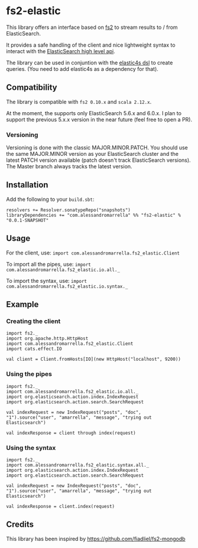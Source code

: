 # fs2-elastic
This library offers an interface based on [fs2](https://github.com/functional-streams-for-scala/fs2)
to stream results to / from ElasticSearch.

It provides a safe handling of the client and nice lightweight syntax to interact with the [ElasticSearch high
level api](https://www.elastic.co/guide/en/elasticsearch/client/java-rest/6.0/java-rest-high-supported-apis.html).

The library can be used in conjuntion with the [elastic4s dsl](https://github.com/sksamuel/elastic4s) to create queries.
(You need to add elastic4s as a dependency for that).

## Compatibility
The library is compatible with `fs2 0.10.x` and `scala 2.12.x`.

At the moment, the supports only ElasticSearch 5.6.x and 6.0.x. I plan to support the previous 5.x.x version in the
near future (feel free to open a PR).

### Versioning
Versioning is done with the classic MAJOR.MINOR.PATCH.
You should use the same MAJOR.MINOR version as your ElasticSearch cluster and the latest PATCH version available (patch
doesn't track ElasticSearch versions).
The Master branch always tracks the latest version.

## Installation
Add the following to your `build.sbt`:

```
resolvers += Resolver.sonatypeRepo("snapshots")
libraryDependencies += "com.alessandromarrella" %% "fs2-elastic" % "0.0.1-SNAPSHOT"
```

## Usage

For the client, use:
```import com.alessandromarrella.fs2_elastic.Client```

To import all the pipes, use:
```import com.alessandromarrella.fs2_elastic.io.all._```

To import the syntax, use:
```import com.alessandromarrella.fs2_elastic.io.syntax._```


## Example

### Creating the client

```
import fs2._
import org.apache.http.HttpHost
import com.alessandromarrella.fs2_elastic.Client
import cats.effect.IO

val client = Client.fromHosts[IO](new HttpHost("localhost", 9200))

```

### Using the pipes
```
import fs2._
import com.alessandromarrella.fs2_elastic.io.all._
import org.elasticsearch.action.index.IndexRequest
import org.elasticsearch.action.search.SearchRequest

val indexRequest = new IndexRequest("posts", "doc", "1").source("user", "amarrella", "message", "trying out Elasticsearch")

val indexResponse = client through index(request)

```

### Using the syntax
```
import fs2._
import com.alessandromarrella.fs2_elastic.syntax.all._
import org.elasticsearch.action.index.IndexRequest
import org.elasticsearch.action.search.SearchRequest

val indexRequest = new IndexRequest("posts", "doc", "1").source("user", "amarrella", "message", "trying out Elasticsearch")

val indexResponse = client.index(request)

```

## Credits
This library has been inspired by https://github.com/fiadliel/fs2-mongodb

